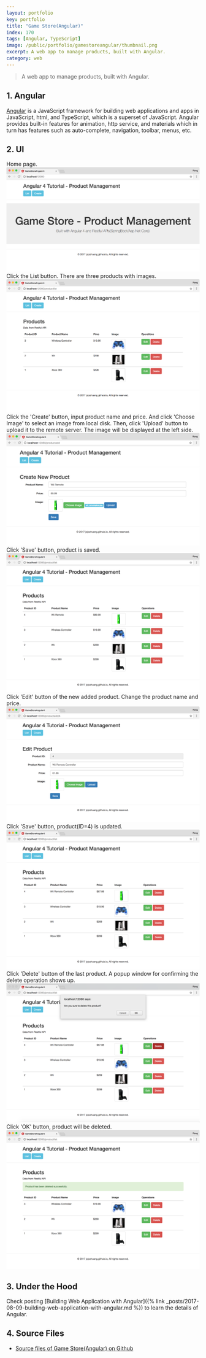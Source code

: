 ```yaml
---
layout: portfolio
key: portfolio
title: "Game Store(Angular)"
index: 170
tags: [Angular, TypeScript]
image: /public/portfolio/gamestoreangular/thumbnail.png
excerpt: A web app to manage products, built with Angular.
category: web
---
```


> A web app to manage products, built with Angular.

## 1. Angular
[Angular](https://angular.io/) is a JavaScript framework for building web applications and apps in JavaScript, html, and TypeScript, which is a superset of JavaScript. Angular provides built-in features for animation, http service, and materials which in turn has features such as auto-complete, navigation, toolbar, menus, etc.

## 2. UI
Home page.
![MIME Type](/public/portfolio/gamestoreangular/homepage.png)
Click the List button. There are three products with images.
![MIME Type](/public/portfolio/gamestoreangular/productlist.png)
Click the 'Create' button, input product name and price. And click 'Choose Image' to select an image from local disk. Then, click 'Upload' button to upload it to the remote server. The image will be displayed at the left side.
![MIME Type](/public/portfolio/gamestoreangular/productadd.png)
Click 'Save' button, product is saved.
![MIME Type](/public/portfolio/gamestoreangular/productlistafteradd.png)
Click 'Edit' button of the new added product. Change the product name and price.
![MIME Type](/public/portfolio/gamestoreangular/productedit.png)
Click 'Save' button, product(ID=4) is updated.
![MIME Type](/public/portfolio/gamestoreangular/productlistafteredit.png)
Click 'Delete' button of the last product. A popup window for confirming the delete operation shows up.
![MIME Type](/public/portfolio/gamestoreangular/deleteconfirm.png)
Click 'OK' button, product will be deleted.
![MIME Type](/public/portfolio/gamestoreangular/productlistafterdel.png)

## 3. Under the Hood
Check posting [Building Web Application with Angular]({% link _posts/2017-08-09-building-web-application-with-angular.md %}) to learn the details of Angular.

## 4. Source Files
* [Source files of Game Store(Angular) on Github](https://github.com/jojozhuang/Tutorials/tree/master/GameStoreAngular)
